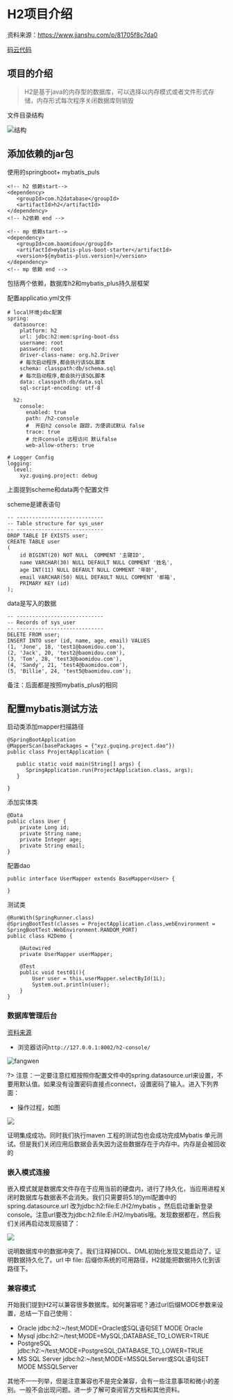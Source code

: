 # H2项目介绍

资料来源：https://www.jianshu.com/p/81705f8c7da0 

[码云代码](https://gitee.com/L10052108/springboot_project/tree/h2/)

##  项目的介绍

> H2是基于java的内存型的数据库，可以选择以内存模式或者文件形式存储，内存形式每次程序关闭数据库则销毁

文件目录结构

![结构](images/e6c9d24ely1h0e0yesfwkj20ou0vg77g.jpg ":size=40%")

## 添加依赖的jar包

使用的springboot+ mybatis_puls

```
<!-- h2 依赖start-->
<dependency>
   <groupId>com.h2database</groupId>
   <artifactId>h2</artifactId>
</dependency>
<!-- h2依赖 end -->

<!-- mp 依赖start-->
<dependency>
   <groupId>com.baomidou</groupId>
   <artifactId>mybatis-plus-boot-starter</artifactId>
   <version>${mybatis-plus.version}</version>
</dependency>
<!-- mp 依赖 end -->
```

包括两个依赖，数据库h2和mybatis_plus持久层框架



配置applicatio.yml文件

```
# local环境jdbc配置
spring:
  datasource:
    platform: h2
    url: jdbc:h2:mem:spring-boot-dss
    username: root
    password: root
    driver-class-name: org.h2.Driver
    # 每次启动程序,都会执行该SQL脚本
    schema: classpath:db/schema.sql
    # 每次启动程序,都会执行该SQL脚本
    data: classpath:db/data.sql
    sql-script-encoding: utf-8

  h2:
    console:
      enabled: true
      path: /h2-console
      #  开启h2 console 跟踪，方便调试默认 false
      trace: true
      # 允许console 远程访问 默认false
      web-allow-others: true

# Logger Config
logging:
  level:
    xyz.guqing.project: debug
```

上面提到scheme和data两个配置文件

scheme是建表语句

```
-- ----------------------------
-- Table structure for sys_user
-- ----------------------------
DROP TABLE IF EXISTS user;
CREATE TABLE user
(
    id BIGINT(20) NOT NULL  COMMENT '主键ID',
    name VARCHAR(30) NULL DEFAULT NULL COMMENT '姓名',
    age INT(11) NULL DEFAULT NULL COMMENT '年龄',
    email VARCHAR(50) NULL DEFAULT NULL COMMENT '邮箱',
    PRIMARY KEY (id)
);
```

data是写入的数据

```
-- ----------------------------
-- Records of sys_user
-- ----------------------------
DELETE FROM user;
INSERT INTO user (id, name, age, email) VALUES
(1, 'Jone', 18, 'test1@baomidou.com'),
(2, 'Jack', 20, 'test2@baomidou.com'),
(3, 'Tom', 28, 'test3@baomidou.com'),
(4, 'Sandy', 21, 'test4@baomidou.com'),
(5, 'Billie', 24, 'test5@baomidou.com');
```

备注：后面都是按照mybatis_plus的相同

## 配置mybatis测试方法

启动类添加mapper扫描路径

```
@SpringBootApplication
@MapperScan(basePackages = {"xyz.guqing.project.dao"})
public class ProjectApplication {

   public static void main(String[] args) {
      SpringApplication.run(ProjectApplication.class, args);
   }

}
```

添加实体类

```
@Data
public class User {
    private Long id;
    private String name;
    private Integer age;
    private String email;
}
```

配置dao

```
public interface UserMapper extends BaseMapper<User> {

}
```

测试类

```
@RunWith(SpringRunner.class)
@SpringBootTest(classes = ProjectApplication.class,webEnvironment = SpringBootTest.WebEnvironment.RANDOM_PORT)
public class H2Demo {

    @Autowired
    private UserMapper userMapper;

    @Test
    public void test01(){
        User user = this.userMapper.selectById(1L);
        System.out.println(user);
    }
}
```

### 数据库管理后台

[资料来源](https://segmentfault.com/a/1190000020636564)

- 浏览器访问`http://127.0.0.1:8002/h2-console/`



![fangwen](images/e6c9d24ely1h0e0imqvfgj20bu089aad.jpg)

?>  注意：一定要注意红框按照你配置文件中的spring.datasource.url来设置，不要用默认值。如果没有设置密码直接点connect，设置密码了输入。进入下列界面：

- 操作过程，如图

![](images/e6c9d24ely1h0e0hfj23fg20pe0fyqk2.gif)

证明集成成功。同时我们执行maven 工程的测试包也会成功完成Mybatis 单元测试。但是我们关闭应用后数据会丢失因为这些数据存在于内存中。内存是会被回收的

### 嵌入模式连接

嵌入模式就是数据库文件存在于应用当前的硬盘内，进行了持久化，当应用进程关闭时数据库与数据表不会消失。我们只需要将5.1的yml配置中的 spring.datasource.url 改为jdbc:h2:file:E:/H2/mybatis 。然后启动重新登录console。注意url要改为jdbc:h2:file:E:/H2/mybatis哦。发现数据都在，然后我们关闭再启动发现报错了：

![](images/e6c9d24ely1h0e0yxme47j20m801uq33.jpg)

说明数据库中的数据冲突了。我们注释掉DDL、DML初始化发现又能启动了。证明数据持久化了。url 中 file: 后缀你系统的可用路径，H2就能把数据持久化到该路径下。

### 兼容模式

开始我们提到H2可以兼容很多数据库。如何兼容呢？通过url后缀MODE参数来设置，总结一下自己使用：

- Oracle jdbc:h2:~/test;MODE=Oracle或SQL语句SET MODE Oracle
- Mysql jdbc:h2:~/test;MODE=MySQL;DATABASE_TO_LOWER=TRUE
- PostgreSQL jdbc:h2:~/test;MODE=PostgreSQL;DATABASE_TO_LOWER=TRUE
- MS SQL Server jdbc:h2:~/test;MODE=MSSQLServer或SQL语句SET MODE MSSQLServer

其他不一一列举，但是注意兼容也不是完全兼容，会有一些注意事项和微小的差别。一般不会出现问题。进一步了解可查阅官方文档和其他资料。

